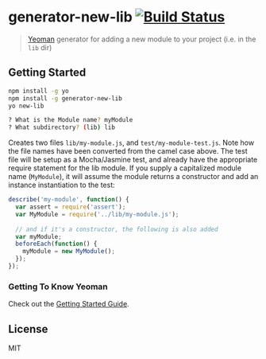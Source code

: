 # generator-new-lib [![Build Status](https://secure.travis-ci.org/jamestalmage/generator-new-lib.png?branch=master)](https://travis-ci.org/jamestalmage/generator-new-lib)

> [Yeoman](http://yeoman.io) generator for adding a new module to your project 
> (i.e. in the `lib` dir)


## Getting Started

```bash
npm install -g yo
npm install -g generator-new-lib
yo new-lib

? What is the Module name? myModule
? What subdirectory? (lib) lib 
```

Creates two files `lib/my-module.js`, and `test/my-module-test.js`.
  Note how the file names have been converted from the camel case above.
The test file will be setup as a Mocha/Jasmine test, 
  and already have the appropriate require statement for the lib module.
If you supply a capitalized module name (`MyModule`), 
  it will assume the module returns a constructor and add an instance instantiation to the test:
  
```js
describe('my-module', function() {
  var assert = require('assert');
  var MyModule = require('../lib/my-module.js');
  
  // and if it's a constructor, the following is also added                  
  var myModule;
  beforeEach(function() {
    myModule = new MyModule();
  });
});
```

### Getting To Know Yeoman

Check out the [Getting Started Guide](https://github.com/yeoman/yeoman/wiki/Getting-Started).

## License

MIT
